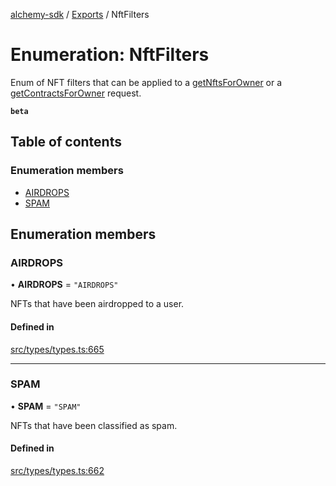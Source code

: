 [alchemy-sdk](../README.md) / [Exports](../modules.md) / NftFilters

# Enumeration: NftFilters

Enum of NFT filters that can be applied to a [getNftsForOwner](../classes/NftNamespace.md#getnftsforowner) or a
[getContractsForOwner](../classes/NftNamespace.md#getcontractsforowner) request.

**`beta`**

## Table of contents

### Enumeration members

- [AIRDROPS](NftFilters.md#airdrops)
- [SPAM](NftFilters.md#spam)

## Enumeration members

### AIRDROPS

• **AIRDROPS** = `"AIRDROPS"`

NFTs that have been airdropped to a user.

#### Defined in

[src/types/types.ts:665](https://github.com/alchemyplatform/alchemy-sdk-js/blob/0c05b32/src/types/types.ts#L665)

___

### SPAM

• **SPAM** = `"SPAM"`

NFTs that have been classified as spam.

#### Defined in

[src/types/types.ts:662](https://github.com/alchemyplatform/alchemy-sdk-js/blob/0c05b32/src/types/types.ts#L662)
